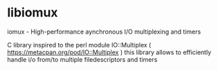 libiomux
========

iomux - High-performance aynchronous I/O multiplexing and timers

C library inspired to the perl module IO::Multiplex
( https://metacpan.org/pod/IO::Multiplex )
this library allows to efficiently handle i/o from/to multiple
filedescriptors and timers
